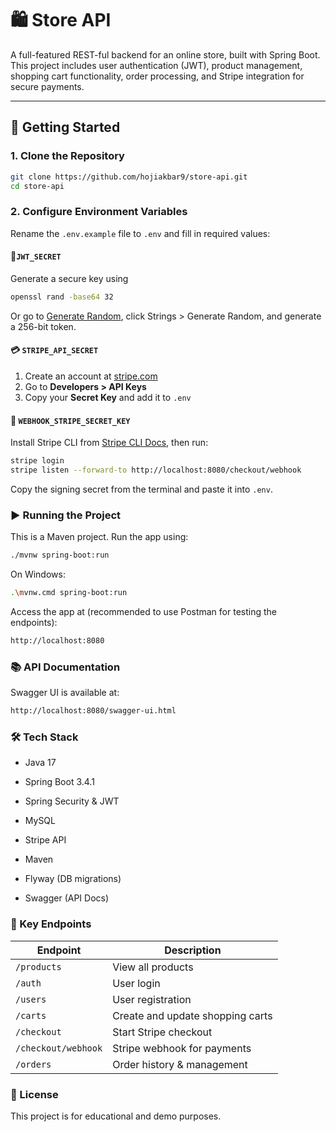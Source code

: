 # 🛍️ Store API

A full-featured REST-ful backend for an online store, built with Spring Boot. This project includes user authentication (JWT), product management, shopping cart functionality, order processing, and Stripe integration for secure payments.

---

## 🚀 Getting Started

### 1. Clone the Repository

```bash
git clone https://github.com/hojiakbar9/store-api.git
cd store-api
```
### 2. Configure Environment Variables
Rename the `.env.example` file to `.env` and fill in required values:

#### 🔐`JWT_SECRET`
Generate a secure key using
```bash
openssl rand -base64 32
```
Or go to [Generate Random](generate-random.org), click Strings > Generate Random, and generate a 256-bit token.

#### 💳 `STRIPE_API_SECRET`

1. Create an account at [stripe.com](https://stripe.com/en-de)
2. Go to **Developers > API Keys**
3. Copy your **Secret Key** and add it to `.env`

#### 🔁 `WEBHOOK_STRIPE_SECRET_KEY`
Install Stripe CLI from [Stripe CLI Docs](https://docs.stripe.com/stripe-cli), then run:

```bash
stripe login
stripe listen --forward-to http://localhost:8080/checkout/webhook
```
Copy the signing secret from the terminal and paste it into `.env`.

### ▶️ Running the Project
This is a Maven project. Run the app using:
```bash
./mvnw spring-boot:run
```
On Windows:
```bash
.\mvnw.cmd spring-boot:run
```
Access the app at (recommended to use Postman for testing the endpoints):
````bash
http://localhost:8080
````

### 📚 API Documentation
Swagger UI is available at:

````bash
http://localhost:8080/swagger-ui.html
````

### 🛠️ Tech Stack
- Java 17

- Spring Boot 3.4.1

- Spring Security & JWT

- MySQL

- Stripe API

- Maven

- Flyway (DB migrations)

- Swagger (API Docs)

### 📂 Key Endpoints

| Endpoint              | Description                        |
|-----------------------|------------------------------------|
| `/products`           | View all products                  |
| `/auth`               | User login                         |
| `/users`              | User registration                  |
| `/carts`              | Create and update shopping carts   |
| `/checkout`           | Start Stripe checkout              |
| `/checkout/webhook`   | Stripe webhook for payments        |
| `/orders`             | Order history & management         |

### 📃 License
This project is for educational and demo purposes.